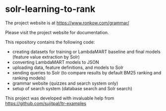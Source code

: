 # solr-learning-to-rank

The project website is at https://www.ronkow.com/grammar/  

Please visit the project website for documentation.

This repository contains the following code:
- creating datasets for training or LambdaMART baseline and final models (feature value extraction by Solr)
- converting LambdaMART models to JSON
- uploading data, feature definitions, and models to Solr
- sending queries to Solr (to compare results by default BM25 ranking and ranking models)
- grammar website (quizzes and search system only)
- setup of search system (database search and Solr search)

This project was developed with invaluable help from https://github.com/sujitpal/ltr-examples

